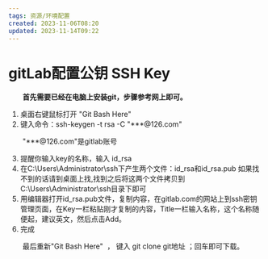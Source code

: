 ```yaml
---
tags: 资源/环境配置
created: 2023-11-06T08:20
updated: 2023-11-14T09:22
---
```

# gitLab配置公钥 SSH Key

　　**首先需要已经在电脑上安装git，步骤参考网上即可。**

1. 桌面右键鼠标打开 "Git Bash Here"
2. 键入命令：ssh-keygen -t rsa -C "\*\*\*@126.com"

　　"\*\*\*@126.com"是gitlab账号 

3. 提醒你输入key的名称，输入 id_rsa
4. 在C:\Users\Administrator\\ssh下产生两个文件：id_rsa和id_rsa.pub 如果找不到的话请到桌面上找,找到之后将这两个文件拷贝到C:\Users\Administrator\\ssh目录下即可
5. 用编辑器打开id_rsa.pub文件，复制内容，在gitlab.com的网站上到ssh密钥管理页面，在Key一栏粘贴刚才复制的内容，Title一栏输入名称，这个名称随便起，建议英文，然后点击Add。
6. 完成

　　最后重新"Git Bash Here"  ， 键入 git clone git地址 ；回车即可下载。
